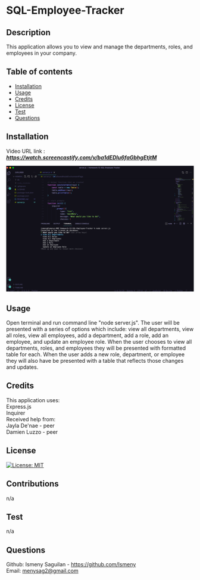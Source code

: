 # SQL-Employee-Tracker

## Description
This application allows you to view and manage the departments, roles, and employees in your company.


## Table of contents
  - [Installation](#installation)
  - [Usage](#usage)
  - [Credits](#credits)
  - [License](#license)
  - [Test](#test)
  - [Questions](#questions)
  

## Installation
Video URL link  : ***https://watch.screencastify.com/v/ba1dEDIu6faGbhgEtjtM*** <br>

![Screenshot](terminal.png)


## Usage
Open terminal and run command line "node server.js". The user will be presented with a series of options which include: view all departments, view all roles, view all employees, add a department, add a role, add an employee, and update an employee role. When the user chooses to view all departments, roles, and employees they will be presented with formatted table for each. When the user adds a new role, department, or employee they will also have be presented with a table that reflects those changes and updates. 


## Credits
This application uses: <br>
Express.js <br>
Inquirer <br>
Received help from: <br>
Jayla De'nae - peer <br>
Damien Luzzo - peer 



## License
[![License: MIT](https://img.shields.io/badge/License-MIT-yellow.svg)](https://opensource.org/licenses/MIT)

## Contributions
n/a
## Test
n/a
## Questions
Github: Ismeny Saguilan - https://github.com/Ismeny <br>
Email: menysag2@gmail.com